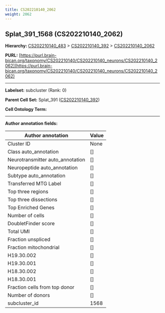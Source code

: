 ```yaml
---
title: CS202210140_2062
weight: 2062
---
```

## Splat_391_1568 (CS202210140_2062)
<b>Hierarchy: </b>
[CS202210140_483](../CS202210140_483) >
[CS202210140_392](../CS202210140_392) >
[CS202210140_2062](../CS202210140_2062)

**PURL:** [https://purl.brain-bican.org/taxonomy/CS202210140/CS202210140_neurons/CS202210140_2062](https://purl.brain-bican.org/taxonomy/CS202210140/CS202210140_neurons/CS202210140_2062)

---


**Labelset:** subcluster (Rank: 0)

**Parent Cell Set:** Splat_391 ([CS202210140_392](../CS202210140_392))



**Cell Ontology Term:** 

[MARKER GENES.]: #


---

[TRANSFERRED ANNOTATIONS.]: #


[AUTHOR ANNOTATION FIELDS.]: #


**Author annotation fields:**

| Author annotation | Value |
|-------------------|-------|
|Cluster ID|None|
|Class auto_annotation|[]|
|Neurotransmitter auto_annotation|[]|
|Neuropeptide auto_annotation|[]|
|Subtype auto_annotation|[]|
|Transferred MTG Label|[]|
|Top three regions|[]|
|Top three dissections|[]|
|Top Enriched Genes|[]|
|Number of cells|[]|
|DoubletFinder score|[]|
|Total UMI|[]|
|Fraction unspliced|[]|
|Fraction mitochondrial|[]|
|H19.30.002|[]|
|H19.30.001|[]|
|H18.30.002|[]|
|H18.30.001|[]|
|Fraction cells from top donor|[]|
|Number of donors|[]|
|subcluster_id|1568|
